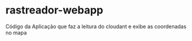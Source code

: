 # rastreador-webapp
Código da Aplicação que faz a leitura do cloudant e exibe as coordenadas no mapa

